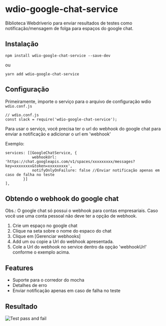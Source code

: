 # wdio-google-chat-service

Biblioteca Webdriverio para enviar resultados de testes como notificação/mensagem de folga para espaços do google chat.

## Instalação

`npm install wdio-google-chat-service --save-dev`

ou

`yarn add wdio-google-chat-service`

## Configuração

Primeiramente, importe o serviço para o arquivo de configuração wdio `wdio.conf.js`

```
// wdio.conf.js
const slack = require('wdio-google-chat-service');
```

Para usar o serviço, você precisa ter o url do webhook do google chat para enviar a notificação e adicionar o url em 'webhook'

Exemplo:

```
services: [[GoogleChatService, {
            webhookUrl: 'https://chat.googleapis.com/v1/spaces/xxxxxxxxx/messages?key=xxxxxxxx&token=xxxxxxxxx',
            notifyOnlyOnFailure: false //Enviar notificação apenas em caso de falha no teste
        }]
],
```

## Obtendo o webhook do google chat

Obs.: O google chat só possui o webhook para contas empresariais. Caso você use uma conta pessoal não deve ter a opção de webhook.

1. Crie um espaço no google chat
2. Clique na seta sobre o nome do espaco do chat
3. Clique em [Gerenciar webhooks]
4. Add um ou copie a Url do webhook apresentada.
5. Cole a Url do webhook no service dentro da opção 'webhookUrl' conforme o exemplo acima.

## Features

- Suporte para o corredor do mocha
- Detalhes de erro
- Enviar notificação apenas em caso de falha no teste

## Resultado

![Test pass and fail](/wdio-google-chat-service/img/testPassAndFail.png)